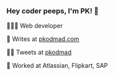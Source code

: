 ### Hey coder peeps, I'm PK! 👋

👩🏻‍💻 Web developer 

📝 Writes at [pkodmad.com](https://pkodmad.com/)

💁‍♀️ Tweets at [pkodmad](https://twitter.com/PKodmad)

💾 Worked at Atlassian, Flipkart, SAP



